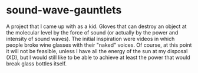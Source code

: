 # sound-wave-gauntlets
A project that I came up with as a kid. Gloves that can destroy an object at the molecular level by the force of sound (or actually by the power and intensity of sound waves). The initial inspiration were videos in which people broke wine glasses with their "naked" voices. Of course, at this point it will not be feasible, unless I have all the energy of the sun at my disposal (XD), but I would still like to be able to achieve at least the power that would break glass bottles itself.
